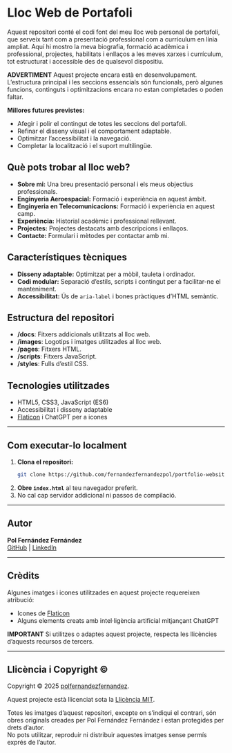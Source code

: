 # Lloc Web de Portafoli

Aquest repositori conté el codi font del meu lloc web personal de portafoli, que serveix tant com a presentació professional com a currículum en línia ampliat. Aquí hi mostro la meva biografia, formació acadèmica i professional, projectes, habilitats i enllaços a les meves xarxes i currículum, tot estructurat i accessible des de qualsevol dispositiu.

**ADVERTIMENT** Aquest projecte encara està en desenvolupament. L’estructura principal i les seccions essencials són funcionals, però algunes funcions, continguts i optimitzacions encara no estan completades o poden faltar.

**Millores futures previstes:**
- Afegir i polir el contingut de totes les seccions del portafoli.
- Refinar el disseny visual i el comportament adaptable.
- Optimitzar l’accessibilitat i la navegació.
- Completar la localització i el suport multilingüe.

## Què pots trobar al lloc web?

- **Sobre mi:** Una breu presentació personal i els meus objectius professionals.
- **Enginyeria Aeroespacial:** Formació i experiència en aquest àmbit.
- **Enginyeria en Telecomunicacions:** Formació i experiència en aquest camp.
- **Experiència:** Historial acadèmic i professional rellevant.
- **Projectes:** Projectes destacats amb descripcions i enllaços.
- **Contacte:** Formulari i mètodes per contactar amb mi.

## Característiques tècniques

- **Disseny adaptable:** Optimitzat per a mòbil, tauleta i ordinador.
- **Codi modular:** Separació d’estils, scripts i contingut per a facilitar-ne el manteniment.
- **Accessibilitat:** Ús de `aria-label` i bones pràctiques d’HTML semàntic.

## Estructura del repositori

- **/docs**: Fitxers addicionals utilitzats al lloc web.
- **/images**: Logotips i imatges utilitzades al lloc web.
- **/pages**: Fitxers HTML.
- **/scripts**: Fitxers JavaScript.
- **/styles**: Fulls d’estil CSS.

## Tecnologies utilitzades

- HTML5, CSS3, JavaScript (ES6)
- Accessibilitat i disseny adaptable
- [Flaticon](https://www.flaticon.com/) i ChatGPT per a icones

---

## Com executar-lo localment

1. **Clona el repositori:**
   ```bash
   git clone https://github.com/fernandezfernandezpol/portfolio-website.git
   ```
2. **Obre `index.html`** al teu navegador preferit.
3. No cal cap servidor addicional ni passos de compilació.

---

## Autor

**Pol Fernández Fernández**  
[GitHub](https://github.com/fernandezfernandezpol) | [LinkedIn](https://www.linkedin.com/in/pol-fernández-fernández-39b14b222)

---

## Crèdits

Algunes imatges i icones utilitzades en aquest projecte requereixen atribució:
- Icones de [Flaticon](https://www.flaticon.com/)  
- Alguns elements creats amb intel·ligència artificial mitjançant ChatGPT

**IMPORTANT** Si utilitzes o adaptes aquest projecte, respecta les llicències d’aquests recursos de tercers.

---

## Llicència i Copyright ©

Copyright © 2025 [polfernandezfernandez](https://github.com/fernandezfernandezpol).

Aquest projecte està llicenciat sota la [Llicència MIT](../LICENSE.md).

Totes les imatges d’aquest repositori, excepte on s’indiqui el contrari, són obres originals creades per Pol Fernández Fernández i estan protegides per drets d’autor.  
No pots utilitzar, reproduir ni distribuir aquestes imatges sense permís exprés de l’autor.